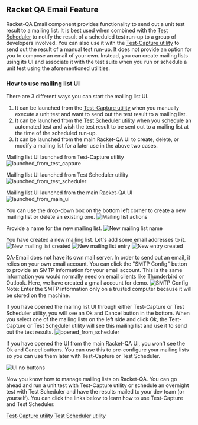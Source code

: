 ## Racket QA Email Feature

Racket-QA Email component provides functionality to send out a unit test result to a mailing list. It is best used when combined with the [Test Scheduler][Scheduler Document] to notify the result of a scheduled test run-up to a group of developers involved. You can also use it with the [Test-Capture utility][Test-Capture Document] to send out the result of a manual test run-up. It does not provide an option for you to compose an email of your own. Instead, you can create mailing lists using its UI and associate it with the test suite when you run or schedule a unit test using the aforementioned utilities.


### How to use mailing list UI

There are 3 different ways you can start the mailing list UI.

1. It can be launched from the [Test-Capture utility][Test-Capture Document] when you manually execute a unit test and want to send out the test result to a mailing list.
2. It can be launched from the [Test Scheduler utility][Scheduler Document] when you schedule an automated test and wish the test result to be sent out to a mailing list at the time of the scheduled run-up.
3. It can be launched from the main Racket-QA UI to create, delete, or modify a mailing list for a later use in the above two cases.


Mailing list UI launched from Test-Capture utility
![launched_from_test_capture](images/documentation/launched_from_test_capture.png)

Mailing list UI launched from Test Scheduler utility
![launched_from_test_scheduler](images/documentation/launched_from_test_scheduler.png)

Mailing list UI launched from the main Racket-QA UI
![launched_from_main_ui](images/documentation/launched_from_main_ui.png)


You can use the drop-down box on the bottom left corner to create a new mailing list or delete an existing one.
![Mailing list actions](images/documentation/ui_add_mailing_list.png)


Provide a name for the new mailing list.
![New mailing list name](images/documentation/ui_new_mailing_list_name.png)


You have created a new mailing list. Let's add some email addresses to it.
![New mailing list created](images/documentation/ui_new_mailing_list_created.png)
![New mailing list entry](images/documentation/ui_new_mailist_list_entry.png)
![New entry created](images/documentation/ui_new_address_created.png)

QA-Email does not have its own mail server. In order to send out an email, it relies on your own email account. You can click the "SMTP Config" button to provide an SMTP information for your email account. This is the same information you would normally need on email clients like Thunderbird or Outlook. Here, we have created a gmail account for demo.
![SMTP Config](images/documentation/ui_smtp_config.png)
Note: Enter the SMTP information only on a trusted computer because it will be stored on the machine.


If you have opened the mailing list UI through either Test-Capture or Test Scheduler utility, you will see an Ok and Cancel button in the bottom. When you select one of the mailing lists on the left side and click Ok, the Test-Capture or Test Scheduler utility will see this mailing list and use it to send out the test results.
![opened_from_scheduler](images/documentation/ui_with_scheduler.png)


If you have opened the UI from the main Racket-QA UI, you won't see the Ok and Cancel buttons. You can use this to pre-configure your mailing lists so you can use them later with Test-Capture or Test Scheduler.

![UI no buttons](images/documentation/ui_no_buttons.png)


Now you know how to manage mailing lists on Racket-QA. You can go ahead and run a unit test with Test-Capture utility or schedule an overnight test with Test Scheduler and have the results mailed to your dev team (or yourself). You can click the links below to learn how to use Test-Capture and Test Scheduler.

[Test-Capture utility][Test-Capture Document]
[Test Scheduler utility][Scheduler Document]


<!-- Links -->
[Test-Capture Document]: https://github.com/oplS15projects/Racket-QA/blob/master/Bottle-Racket/README.md
[Scheduler Document]: https://github.com/oplS15projects/Racket-QA/blob/master/Test-Automation/readme.md
